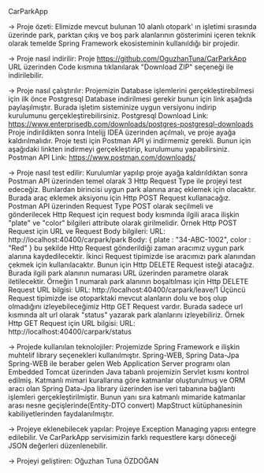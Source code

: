 CarParkApp

-> Proje özeti:
  Elimizde mevcut bulunan 10 alanlı otopark' ın işletimi sırasında üzerinde park, parktan çıkış ve boş park alanlarının
  gösterimini içeren teknik olarak temelde Spring Framework ekosisteminin kullanıldığı bir projedir.
 
 -> Proje nasıl indirilir:
  Proje https://github.com/OguzhanTuna/CarParkApp URL üzerinden Code kısmına tıklanılarak "Download ZIP" seçeneği ile
  indirilebilir.
  
-> Proje nasıl çalıştırılır:
  Projemizin Database işlemlerini gerçekleştirebilmesi için ilk önce Postgresql Database indirilmesi gerekir bunun için
  link aşağıda paylaşılmıştır. Burada işletim sisteminize uygun versiyonu indirip kurulumunu gerçekleştirebilirsiniz.
  Postgresql Download Link: https://www.enterprisedb.com/downloads/postgres-postgresql-downloads
  Proje indirildikten sonra Intelijj IDEA üzerinden açılmalı, ve proje ayağa kaldırılmalıdır.
  Proje testi için Postman API yi indirmemiz gerekli. Bunun için aşağıdaki linkten indirmeyi gerçekleştirip, kurulumunu
  yapabilirsiniz. Postman API Link: https://www.postman.com/downloads/
  
  -> Proje nasıl test edilir:
   Kurulumlar yapılıp proje ayağa kaldırıldıktan sonra Postman API üzerinden temel olarak 3 Http Request Type ile
   projeyi test edeceğiz.
   Bunlardan birincisi uygun park alanına araç eklemek için olacaktır. Burada araç eklemek aksiyonu için
   Http POST Request kullanacağız. Postman API üzerinden Request Type POST olarak seçilmeli ve gönderilecek Http Request
   için request body kısmında ilgili araca ilişkin "plate" ve "color" bilgileri attribute olarak girilmelidir. Örnek Http POST 
   Request için URL ve Request Body bilgileri:
   URL: http://localhost:40400/carpark/park
   Body:
   {
      plate : "34-ABC-1002",
      color : "Red"
   }
   bu şekilde Http Request gönderildiği zaman aracımız uygun park alanına kaydedilecektir.
   İkinci Request tipimizde ise aracımızı park alanından çekmek için kullanılacaktır. Bunun için Http DELETE Request
   isteği atacağız. Burada ilgili park alanının numarası URL üzerinden parametre olarak iletilecektir. Örneğin
   1 numaralı park alanının boşaltılması için Http DELETE Request URL bilgisi:
   URL: http://localhost:40400/carpark/leave/1
   Üçüncü Request tipimizde ise otoparktaki mevcut alanların dolu ve boş olup olmadığını izleyebileceğimiz Http GET Request
   vardır. Burada sadece url kısmında alt url olarak "status" yazarak park alanlarını izleyebiliriz. Örnek Http GET Request için
   URL bilgisi:
   URL: http://localhost:40400/carpark/status
 
 -> Projede kullanılan teknolojiler:
  Projemizde Spring Framework e ilişkin muhtelif library seçenekleri kullanılmıştır. Spring-WEB, Spring Data-Jpa
  Spring-WEB ile beraber gelen Web Application Server programı olan Embedded Tomcat üzerinden Java tabanlı projemizin
  Servlet kısmı kontrol edilmiş. Katmanlı mimari kurallarına göre katmanlar oluşturulmuş ve ORM aracı olan Spring Data-Jpa
  library üzerinden ise veri tabanına bağlantı işlemleri gerçekleştirilmiştir. Bunun yanı sıra katmanlı mimaride katmanlar
  arası nesne geçişlerinde(Entity-DTO convert) MapStruct kütüphanesinin kabiliyetlerinden faydalanılmıştır. 
  
  -> Projeye eklenebilecek yapılar:
  Projeye Exception Managing yapısı entegre edilebilir. Ve CarParkApp servisimizin farklı requestlere karşı döneceği
  JSON değerleri düzenlenebilir.
  
  -> Projeyi geliştiren:
  Oğuzhan Tuna ÖZDOĞAN

